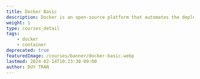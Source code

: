 ```yaml
---
title: Docker Basic
description: Docker is an open-source platform that automates the deployment of applications inside software containers. In this course, we will learn how to install and configure Docker, as well as how to build, run, and manage containers.
weight: 1
type: courses_detail
tags: 
    - docker
    - container
deprecated: true
featuredImage: /courses/banner/docker-basic.webp
lastmod: 2024-02-14T10:23:30-09:00
author: DUY TRAN
---
```




